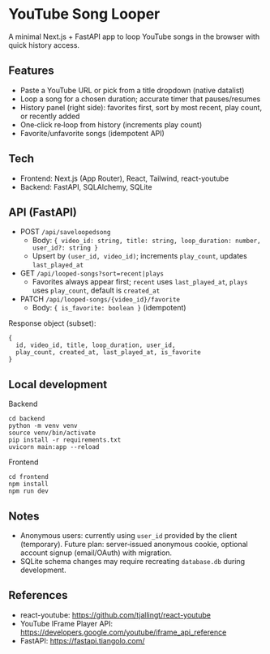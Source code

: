 # YouTube Song Looper

A minimal Next.js + FastAPI app to loop YouTube songs in the browser with quick history access.

## Features
- Paste a YouTube URL or pick from a title dropdown (native datalist)
- Loop a song for a chosen duration; accurate timer that pauses/resumes
- History panel (right side): favorites first, sort by most recent, play count, or recently added
- One‑click re‑loop from history (increments play count)
- Favorite/unfavorite songs (idempotent API)

## Tech
- Frontend: Next.js (App Router), React, Tailwind, react-youtube
- Backend: FastAPI, SQLAlchemy, SQLite

## API (FastAPI)
- POST `/api/saveloopedsong`
  - Body: `{ video_id: string, title: string, loop_duration: number, user_id?: string }`
  - Upsert by `(user_id, video_id)`; increments `play_count`, updates `last_played_at`
- GET `/api/looped-songs?sort=recent|plays`
  - Favorites always appear first; `recent` uses `last_played_at`, `plays` uses `play_count`, default is `created_at`
- PATCH `/api/looped-songs/{video_id}/favorite`
  - Body: `{ is_favorite: boolean }` (idempotent)

Response object (subset):
```
{
  id, video_id, title, loop_duration, user_id,
  play_count, created_at, last_played_at, is_favorite
}
```

## Local development
Backend
```
cd backend
python -m venv venv
source venv/bin/activate  
pip install -r requirements.txt
uvicorn main:app --reload
```

Frontend
```
cd frontend
npm install
npm run dev
```

## Notes
- Anonymous users: currently using `user_id` provided by the client (temporary). Future plan: server‑issued anonymous cookie, optional account signup (email/OAuth) with migration.
- SQLite schema changes may require recreating `database.db` during development.

## References
- react-youtube: https://github.com/tjallingt/react-youtube
- YouTube IFrame Player API: https://developers.google.com/youtube/iframe_api_reference
- FastAPI: https://fastapi.tiangolo.com/
